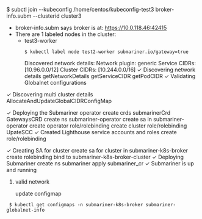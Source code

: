 $ subctl join --kubeconfig /home/centos/kubeconfig-test3 broker-info.subm --clusterid cluster3
* broker-info.subm says broker is at: https://10.0.118.46:42415
* There are 1 labeled nodes in the cluster:
  - test3-worker
    ```
    $ kubectl label node test2-worker submariner.io/gateway=true
    ```
    Discovered network details:
        Network plugin:  generic
        Service CIDRs:   [10.96.0.0/12]
        Cluster CIDRs:   [10.244.0.0/16]
 ✓ Discovering network details
    getNetworkDetails
    getServiceCIDR
    getPodCIDR
 ✓ Validating Globalnet configurations
    
 ✓ Discovering multi cluster details
    AllocateAndUpdateGlobalCIDRConfigMap
 
 ✓ Deploying the Submariner operator
    create crds
        submarinerCrd
        GatewaysCRD
    create ns submariner-operator
    create sa in submariner-operator
    create operator role/rolebinding 
    create cluster role/rolebinding
    UpateSCC
 ✓ Created Lighthouse service accounts and roles
    create role/rolebinding

 ✓ Creating SA for cluster
    create sa for cluster in submariner-k8s-broker
    create rolebinding bind to submariner-k8s-broker-cluster
 ✓ Deploying Submariner
    create ns submariner
    apply submariner_cr
 ✓ Submariner is up and running



1. valid network
   
   update configmap
```
 $ kubectl get configmaps -n submariner-k8s-broker submariner-globalnet-info
```
